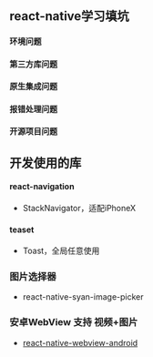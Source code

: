 ## react-native学习填坑
#### 环境问题
#### 第三方库问题
#### 原生集成问题
#### 报错处理问题
#### 开源项目问题

## 开发使用的库
#### react-navigation
- StackNavigator，适配iPhoneX

#### teaset
- Toast，全局任意使用

### 图片选择器
- react-native-syan-image-picker

### 安卓WebView 支持 视频+图片
- [react-native-webview-android](https://github.com/lucasferreira/react-native-webview-android)
